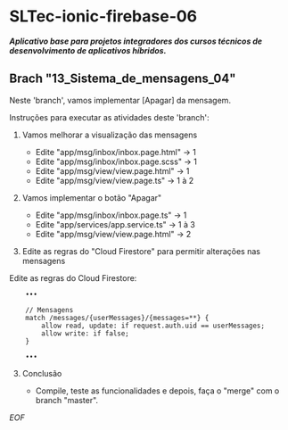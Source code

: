 # SLTec-ionic-firebase-06

__*Aplicativo base para projetos integradores dos cursos técnicos de desenvolvimento de aplicativos híbridos.*__

## Brach "13_Sistema_de_mensagens_04"

Neste 'branch', vamos implementar [Apagar] da mensagem.

Instruções para executar as atividades deste 'branch':

1) Vamos melhorar a visualização das mensagens

	- Edite "app/msg/inbox/inbox.page.html" &rarr; 1 
	- Edite "app/msg/inbox/inbox.page.scss" &rarr; 1 
	- Edite "app/msg/view/view.page.html" &rarr; 1 
	- Edite "app/msg/view/view.page.ts" &rarr; 1 à 2

2) Vamos implementar o botão "Apagar"

	- Edite "app/msg/inbox/inbox.page.ts" &rarr; 1
	- Edite "app/services/app.service.ts" &rarr; 1 à 3
	- Edite "app/msg/view/view.page.html" &rarr; 2

3) Edite as regras do "Cloud Firestore" para permitir alterações nas mensagens

Edite as regras do Cloud Firestore:

```
	•••

	// Mensagens
    match /messages/{userMessages}/{messages=**} {
        allow read, update: if request.auth.uid == userMessages;
        allow write: if false;
    }

	•••
```

3) Conclusão

    - Compile, teste as funcionalidades e depois, faça o "merge" com o branch "master".

*EOF*